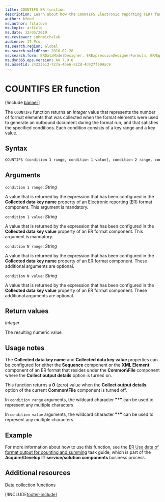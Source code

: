 ```yaml
---
title: COUNTIFS ER function
description: Learn about how the COUNTIFS Electronic reporting (ER) function is used, including syntax strings, arguments, return values, and examples.
author: kfend
ms.author: filatovm
ms.topic: article
ms.date: 12/05/2019
ms.reviewer: johnmichalak
audience: IT Pro
ms.search.region: Global
ms.search.validFrom: 2016-02-28
ms.search.form: ERDataModelDesigner, ERExpressionDesignerFormula, ERMappedFormatDesigner, ERModelMappingDesigner
ms.dyn365.ops.version: AX 7.0.0
ms.assetid: 24223e13-727a-4be6-a22d-4d427f504ac9
---
```


# COUNTIFS ER function

[!include [banner](../includes/banner.md)]

The `COUNTIFS` function returns an *Integer* value that represents the number of format elements that was collected when the format elements were used to generate an outbound document during the format run, and that satisfies the specified conditions. Each condition consists of a key range and a key value.

## Syntax

```vb
COUNTIFS (condition 1 range, condition 1 value[, condition 2 range, condition 2 value, …, condition N range, condition N value])
```

## Arguments

`condition 1 range`: *String*

A value that is returned by the expression that has been configured in the **Collected data key name** property of an Electronic reporting (ER) format component. This argument is mandatory.

`condition 1 value`: *String*

A value that is returned by the expression that has been configured in the **Collected data key value** property of an ER format component. This argument is mandatory.

`condition N range`: *String*

A value that is returned by the expression that has been configured in the **Collected data key name** property of an ER format component. These additional arguments are optional.

`condition N value`: *String*

A value that is returned by the expression that has been configured in the **Collected data key value** property of an ER format component. These additional arguments are optional.

## Return values

*Integer*

The resulting numeric value.

## Usage notes

The **Collected data key name** and **Collected data key value** properties can be configured for either the **Sequence** component or the **XML Element** component of an ER format that resides under the **Common\\File** component where the **Collect output details** option is turned on.

This function returns a **0** (zero) value when the **Collect output details** option of the current **Common\\File** component is turned off.

In `condition range` arguments, the wildcard character **"\*"** can be used to represent any multiple characters.

In `condition value` arguments, the wildcard character **"\*"** can be used to represent any multiple characters.

## Example

For more information about how to use this function, see the [ER Use data of format output for counting and summing](tasks/er-format-counting-summing-1.md) task guide, which is part of the **Acquire/Develop IT service/solution components** business process.

## Additional resources

[Data collection functions](er-functions-category-data-collection.md)


[!INCLUDE[footer-include](../../../includes/footer-banner.md)]
